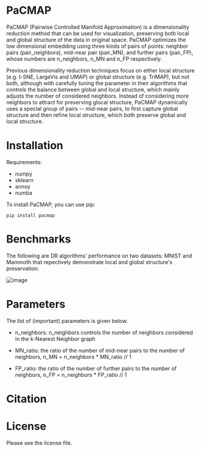 # PaCMAP

PaCMAP (Pairwise Controlled Manifold Approximation) is a dimensionality reduction method that can be used for visualization, preserving both local and global structure of the data in original space. PaCMAP optimizes the low dimensional embedding using three kinds of pairs of points: neighbor pairs (pair_neighbors), mid-near pair (pair_MN), and further pairs (pair_FP), whose numbers are n_neighbors, n_MN and n_FP respectively.

Previous dimensionality reduction techniques focus on either local structure (e.g. t-SNE, LargeVis and UMAP) or global structure (e.g. TriMAP), but not both, although with carefully tuning the parameter in their algorithms that controls the balance between global and local structure, which mainly adjusts the number of considered neighbors. Instead of considering more neighbors to attract for preserving glocal structure, PaCMAP dynamically uses a special group of pairs -- mid-near pairs, to first capture global structure and then refine local structure, which both preserve global and local structure.

# Installation
Requirements:
- numpy
- sklearn
- annoy
- numba

To install PaCMAP, you can use pip:

`pip install pacmap`

# Benchmarks

The following are DR algorithms' performance on two datasets: MNIST and Mammoth that repectively demonstrate local and global structure's preservation:

![image](http://gitee.com/YingfanWang/PaCMAP/raw/master/images/MNIST.jpg)


# Parameters

The list of (important) parameters is given below.

- n_neighbors: n_neighbors controls the number of neighbors considered in the k-Nearest Neighbor graph

- MN_ratio: the ratio of the number of mid-near pairs to the number of neighbors, n_MN = n_neighbors * MN_ratio // 1

- FP_ratio: the ratio of the number of further pairs to the number of neighbors, n_FP = n_neighbors * FP_ratio // 1



# Citation

# License

Please see the license file.
